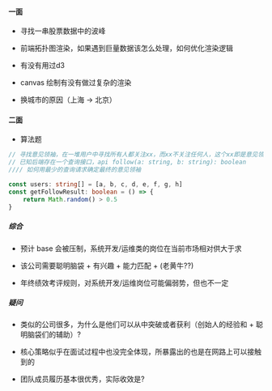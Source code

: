 #### 一面
- 寻找一串股票数据中的波峰

- 前端拓扑图渲染，如果遇到巨量数据该怎么处理，如何优化渲染逻辑

- 有没有用过d3

- canvas 绘制有没有做过复杂的渲染

- 换城市的原因（上海 -> 北京）


#### 二面

- 算法题

```typescript
// 寻找意见领袖，在一堆用户中寻找所有人都关注xx，而xx不关注任何人，这个xx即是意见领袖。
// 已知后端存在一个查询接口，api follow(a: string, b: string): boolean
//// 如何用最少的查询请求确定最终的意见领袖

const users: string[] = [a, b, c, d, e, f, g, h]
const getFollowResult: boolean = () => {
    return Math.random() > 0.5
}

```

##### 综合
- 预计 base 会被压制，系统开发/运维类的岗位在当前市场相对供大于求

- 该公司需要聪明脑袋 + 有兴趣 + 能力匹配 + (老黄牛??)

- 年终绩效考评规则，对系统开发/运维岗位可能偏弱势，但也不一定

##### 疑问
- 类似的公司很多，为什么是他们可以从中突破或者获利（创始人的经验和 + 聪明脑袋们的辅助）?

- 核心策略似乎在面试过程中也没完全体现，所暴露出的也是在网路上可以接触到的

- 团队成员履历基本很优秀，实际收效是?